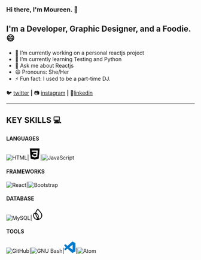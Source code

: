 ### Hi there, I'm Moureen. 👋

## I'm a Developer, Graphic Designer, and a Foodie. 😄


- 🔭 I’m currently working on a personal reactjs project
- 🌱 I’m currently learning Testing and Python
- 💬 Ask me about Reactjs
- 😄 Pronouns: She/Her
- ⚡ Fun fact: I used to be a part-time DJ.



🐦 [twitter][twitter] **|** 
📷 [instagram][instagram] **|** 
👩‍[linkedin][linkedin]


[twitter]: https://twitter.com/resilient_mou
[instagram]: https://instagram.com/resilient_mou
[linkedin]: https://linkedin.com/in/moureenhamutenya

---
## KEY SKILLS :computer:

#### LANGUAGES
<img alt="HTML" width="30px" src="https://raw.githubusercontent.com/simple-icons/simple-icons/develop/icons/html5.svg"/>|<img alt="CSS" width="30px" src="https://raw.githubusercontent.com/simple-icons/simple-icons/develop/icons/css3.svg"/>|<img alt="JavaScript" width="30px" src="https://raw.githubusercontent.com/simple-icons/simple-icons/develop/icons/javascript.svg"/>

 
<!--

![HTML5](https://img.shields.io/badge/-HTML5-%23E44D27?style=flat-square&logo=html5&logoColor=ffffff)
![CSS3](https://img.shields.io/badge/-CSS3-%231572B6?style=flat-square&logo=css3)
![JavaScript](https://img.shields.io/badge/-JavaScript-%23F7DF1C?style=flat-square&logo=javascript&logoColor=000000&labelColor=%23F7DF1C&color=%23FFCE5A)
-->

#### FRAMEWORKS
<img alt="React" width="30px" src="https://raw.githubusercontent.com/simple-icons/simple-icons/develop/icons/react.svg"/>|<img alt="Bootstrap" width="30px" src="https://raw.githubusercontent.com/simple-icons/simple-icons/develop/icons/bootstrap.svg"/>

<!--
![Bootstrap](https://img.shields.io/badge/-Bootstrap-%23563D7C?style=flat-square&logo=Bootstrap)
-->

#### DATABASE
<img alt="MySQL" width="30px" src="https://raw.githubusercontent.com/simple-icons/simple-icons/develop/icons/mysql.svg"/>|<img alt="Firebase" width="30px" src="https://raw.githubusercontent.com/simple-icons/simple-icons/develop/icons/firebase.svg"/>
 
<!--
![MySQL](https://img.shields.io/badge/-MySQL-%234479A1?style=flat-square&logo=MySQL&logoColor=white)
![Firebase](https://img.shields.io/badge/-Firebase-2E2E2E?style=flat-square&logo=firebase&logoColor=ffcb2b)
-->

#### TOOLS
<img alt="GitHub" width="30px" src="https://raw.githubusercontent.com/simple-icons/simple-icons/develop/icons/github.svg"/>|<img alt="GNU Bash" width="30px" src="https://raw.githubusercontent.com/simple-icons/simple-icons/develop/icons/gnubash.svg"/>|<img alt="VSCode" width="30px" src="https://raw.githubusercontent.com/simple-icons/simple-icons/develop/icons/visualstudiocode.svg"/>|<img alt="Atom" width="30px" src="https://raw.githubusercontent.com/simple-icons/simple-icons/develop/icons/atom.svg"/>

<!--
![Git](https://img.shields.io/badge/-Git-%23F05032?style=flat-square&logo=git&logoColor=%23ffffff)
![GitHub](https://img.shields.io/badge/-GitHub-181717?style=flat-square&logo=github)
![GNU Bash](https://img.shields.io/badge/-GNU%20Bash-%234EAA25?style=flat-square&logo=GNU-Bash&logoColor=ffffff)
![JetBrains](http://img.shields.io/badge/-JetBrains-%23000000?style=flat-square&logo=JetBrains)
![VS Code](http://img.shields.io/badge/-VS%20Code-007ACC?style=flat-square&logo=visual-studio-code&logoColor=ffffff)
-->

